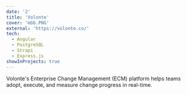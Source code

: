 ```yaml
---
date: '2'
title: 'Volonte'
cover: 'mbb.PNG'
external: 'https://volonte.co/'
tech:
  - Angular
  - PostgreSQL
  - Strapi
  - Express.js
showInProjects: true
---
```


Volonte's Enterprise Change Management (ECM) platform helps teams adopt, execute, and measure change progress in real-time.
